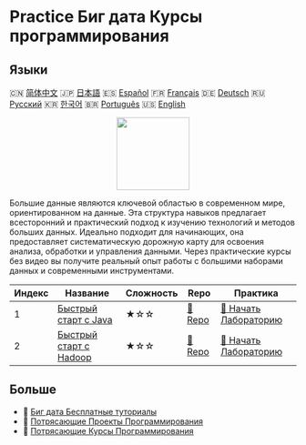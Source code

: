# Practice Биг дата Курсы программирования

## Языки

🇨🇳 [简体中文](README_zh.md) 🇯🇵 [日本語](README_ja.md) 🇪🇸 [Español](README_es.md) 🇫🇷 [Français](README_fr.md) 🇩🇪 [Deutsch](README_de.md) 🇷🇺 [Русский](README_ru.md) 🇰🇷 [한국어](README_ko.md) 🇧🇷 [Português](README_pt.md) 🇺🇸 [English](README.md) 

<div align="center">
<img width="128px" src="https://file.labex.io/path/4y59cs2oEeJr.png">
</div>

Большие данные являются ключевой областью в современном мире, ориентированном на данные. Эта структура навыков предлагает всесторонний и практический подход к изучению технологий и методов больших данных. Идеально подходит для начинающих, она предоставляет систематическую дорожную карту для освоения анализа, обработки и управления данными. Через практические курсы без видео вы получите реальный опыт работы с большими наборами данных и современными инструментами.

|   Индекс | Название                                                                      | Сложность   | Repo                                                             | Практика                                                                     |
|----------|-------------------------------------------------------------------------------|-------------|------------------------------------------------------------------|------------------------------------------------------------------------------|
|        1 | [Быстрый старт с Java](https://labex.io/ru/courses/quick-start-with-java)     | ★☆☆         | [🔗 Repo](https://github.com/labex-labs/quick-start-with-java)   | [🚀 Начать Лабораторию](https://labex.io/ru/courses/quick-start-with-java)   |
|        2 | [Быстрый старт с Hadoop](https://labex.io/ru/courses/quick-start-with-hadoop) | ★☆☆         | [🔗 Repo](https://github.com/labex-labs/quick-start-with-hadoop) | [🚀 Начать Лабораторию](https://labex.io/ru/courses/quick-start-with-hadoop) |

## Больше

- 🔗 [Биг дата Бесплатные туториалы](https://github.com/labex-labs/bigdata-free-tutorials)
- 🔗 [Потрясающие Проекты Программирования](https://github.com/labex-labs/awesome-programming-projects)
- 🔗 [Потрясающие Курсы Программирования](https://github.com/labex-labs/awesome-programming-courses)

